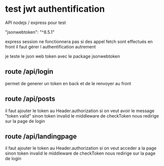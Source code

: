 # test jwt authentification
API nodejs / express pour test 

"jsonwebtoken": "^8.5.1"

express session ne fonctionnera pas si des appel fetch sont effectués en front
il faut gérer l authentification autrement

je teste le json web token avec le package jsonwebtoken

## route /api/login
permet de generer un token en back et de le renvoyer au front

## route /api/posts
il faut ajouter le token au Header.authorization si on veut avoir le message "token valid" 
sinon token invalid le middleware de checkToken nous redirige sur la page de login

## route /api/landingpage
il faut ajouter le token au Header.authorization si on veut acceder a la page 
sinon token invalid le middleware de checkToken nous redirige sur la page de login
